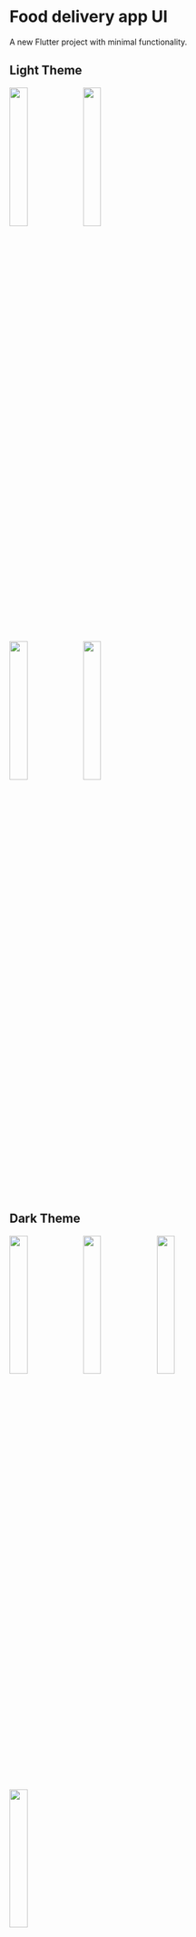 # Food delivery app UI

A new Flutter project with minimal functionality.



## Light Theme



<span>
  <div>
    <img src="https://user-images.githubusercontent.com/70979306/149567698-92dfc584-b105-458a-8be0-886478057881.jpg" width="25%" height="25%">
    <img src="https://user-images.githubusercontent.com/70979306/149567768-e16802a5-67bf-4183-a109-3955f4052092.jpg" width="25%" height="25%">
    </div>
  <div>
  <img src="https://user-images.githubusercontent.com/70979306/149567751-45299b9e-4c68-417d-86b7-e57b0b209264.jpg" width="25%" height="25%">
  <img src="https://user-images.githubusercontent.com/70979306/149567784-2f58a6f2-b74e-442c-bc35-33f57b902bb2.jpg" width="25%" height="25%">
    </div>
  </span>


## Dark Theme



<div>
  <span>
    <img src="https://user-images.githubusercontent.com/70979306/149567840-8fc8315a-266f-421f-a965-12e026e12010.jpg" width="25%" height="25%">
    <img src="https://user-images.githubusercontent.com/70979306/149567862-0ca991a1-9ed5-45f1-8ddf-859f72c1beaa.jpg" width="25%" height="25%">
    </span>
  <span>
    <img src="https://user-images.githubusercontent.com/70979306/149567851-142c7303-0686-4ab7-8287-c4e971e7744a.jpg" width="25%" height="25%">
    <img src="https://user-images.githubusercontent.com/70979306/149567873-df6635ed-90e7-4d6e-8191-b080f4ead556.jpg" width="25%" height="25%">
  </span>
</div>
